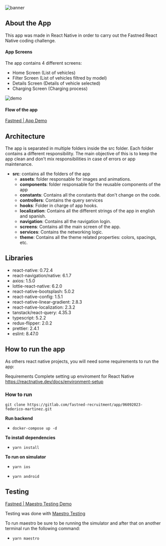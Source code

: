 ![banner](https://i.imgur.com/3e8vyiN.png)

## About the App

This app was made in React Native in order to carry out the Fastned React Native coding challenge.

#### App Screens

The app contains 4 different screens:

- Home Screen (List of vehicles)
- Filter Screen (List of vehicles filtred by model)
- Details Screen (Details of vehicle selected)
- Charging Screen (Charging process)

![demo](https://i.imgur.com/oqeJCa3.png)

#### Flow of the app

[Fastned | App Demo](https://youtu.be/qJvUNjb-QZM)

## Architecture

The app is separated in multiple folders inside the src folder. Each folder contains a different responsibility. The main objective of this is to keep the app clean and don't mix responsibilities in case of errors or app maintenance.

- **src**: contains all the folders of the app
  - **assets**: folder responsable for images and animations.
  - **components**: folder responsable for the reusable components of the app
  - **constants**: Contains all the constants that don't change on the code.
  - **controllers**: Contains the query services
  - **hooks**: Folder in charge of app hooks.
  - **localization**: Contains all the different strings of the app in english and spanish.
  - **navigation**: Contains all the navigation login.
  - **screens**: Contains all the main screen of the app.
  - **services**: Contains the networking logic.
  - **theme**: Contains all the theme related properties: colors, spacings, etc.

## Libraries

- react-native: 0.72.4
- react-navigation/native: 6.1.7
- axios: 1.5.0
- lottie-react-native: 6.2.0
- react-native-bootsplash: 5.0.2
- react-native-config: 1.5.1
- react-native-linear-gradient: 2.8.3
- react-native-localization: 2.3.2
- tanstack/react-query: 4.35.3
- typescript: 5.2.2
- redux-flipper: 2.0.2
- prettier: 2.4.1
- eslint: 8.47.0

## How to run the app

As others react native projects, you will need some requirements to run the app:

Requirements
Complete setting up enviroment for React Native https://reactnative.dev/docs/environment-setup

### How to run

```
git clone https://gitlab.com/fastned-recruitment/app/06092023-federico-martinez.git
```

**Run backend**

- `docker-compose up -d`

**To install dependencies**

- `yarn install`

**To run on simulator**

- `yarn ios`

- `yarn android`

## Testing

[Fastned | Maestro Testing Demo](https://youtu.be/ZB0DTU8zd_M)

Testing was done with [Maestro Testing](https://maestro.mobile.dev/platform-support/react-native)

To run maestro be sure to be running the simulator and after that on another terminal run the following command:

- `yarn maestro`

